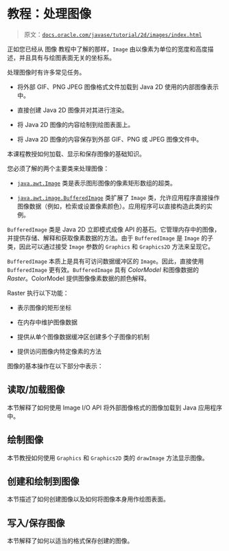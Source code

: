 # 教程：处理图像

> 原文：[`docs.oracle.com/javase/tutorial/2d/images/index.html`](https://docs.oracle.com/javase/tutorial/2d/images/index.html)

正如您已经从 图像 教程中了解的那样，`Image` 由以像素为单位的宽度和高度描述，并且具有与绘图表面无关的坐标系。

处理图像时有许多常见任务。

+   将外部 GIF、PNG JPEG 图像格式文件加载到 Java 2D 使用的内部图像表示中。

+   直接创建 Java 2D 图像并对其进行渲染。

+   将 Java 2D 图像的内容绘制到绘图表面上。

+   将 Java 2D 图像的内容保存到外部 GIF、PNG 或 JPEG 图像文件中。

本课程教授如何加载、显示和保存图像的基础知识。

您必须了解的两个主要类来处理图像：

+   [`java.awt.Image`](https://docs.oracle.com/javase/8/docs/api/java/awt/Image.html) 类是表示图形图像的像素矩形数组的超类。

+   [`java.awt.image.BufferedImage`](https://docs.oracle.com/javase/8/docs/api/java/awt/image/BufferedImage.html) 类扩展了 `Image` 类，允许应用程序直接操作图像数据（例如，检索或设置像素颜色）。应用程序可以直接构造此类的实例。

`BufferedImage` 类是 Java 2D 立即模式成像 API 的基石。它管理内存中的图像，并提供存储、解释和获取像素数据的方法。由于 `BufferedImage` 是 `Image` 的子类，因此可以通过接受 `Image` 参数的 `Graphics` 和 `Graphics2D` 方法来呈现它。

`BufferedImage` 本质上是具有可访问数据缓冲区的 `Image`。因此，直接使用 `BufferedImage` 更有效。`BufferedImage` 具有 *ColorModel* 和图像数据的 *Raster*。ColorModel 提供图像像素数据的颜色解释。

Raster 执行以下功能：

+   表示图像的矩形坐标

+   在内存中维护图像数据

+   提供从单个图像数据缓冲区创建多个子图像的机制

+   提供访问图像内特定像素的方法

图像的基本操作在以下部分中表示：

## 读取/加载图像

本节解释了如何使用 Image I/O API 将外部图像格式的图像加载到 Java 应用程序中。

## 绘制图像

本节教授如何使用 `Graphics` 和 `Graphics2D` 类的 `drawImage` 方法显示图像。

## 创建和绘制到图像

本节描述了如何创建图像以及如何将图像本身用作绘图表面。

## 写入/保存图像

本节解释了如何以适当的格式保存创建的图像。

